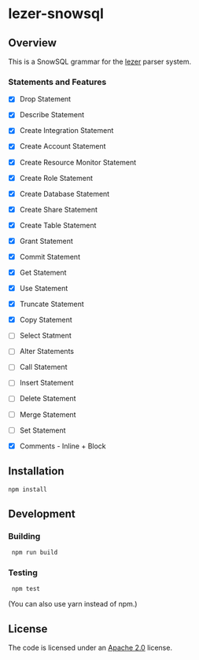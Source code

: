 # lezer-snowsql
 
## Overview

This is a SnowSQL grammar for the [lezer](https://lezer.codemirror.net/) parser system.

### Statements and Features

- [x] Drop Statement
- [x] Describe Statement
- [x] Create Integration Statement
- [x] Create Account Statement
- [x] Create Resource Monitor Statement
- [x] Create Role Statement
- [x] Create Database Statement
- [x] Create Share Statement
- [x] Create Table Statement
- [x] Grant Statement 
- [x] Commit Statement
- [x] Get Statement
- [x] Use Statement
- [x] Truncate Statement
- [x] Copy Statement
- [ ] Select Statment
- [ ] Alter Statements
- [ ] Call Statement
- [ ] Insert Statement
- [ ] Delete Statement
- [ ] Merge Statement
- [ ] Set Statement
- [x] Comments - Inline + Block



## Installation

```bash
npm install
```

## Development
### Building

```bash
 npm run build 
```
### Testing

```bash
 npm test
```

(You can also use yarn instead of npm.)


## License

The code is licensed under an [Apache 2.0](./LICENSE) license.

